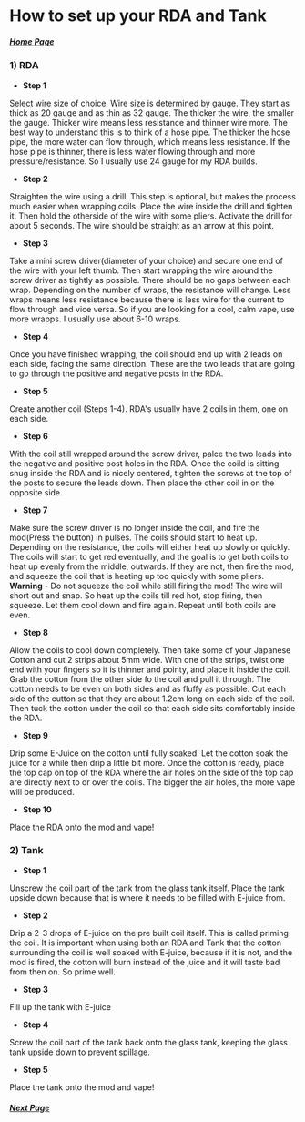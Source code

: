 # How to set up your RDA and Tank

##### [Home Page](/Week07MidTerm/Home.html)

### **1)** **RDA**

- **Step 1**

Select wire size of choice. Wire size is determined by gauge. They start as thick as 20 gauge and as thin as 32 gauge. The thicker the wire, the smaller the gauge. Thicker wire means less resistance and thinner wire more. The best way to understand this is to think of a hose pipe. The thicker the hose pipe, the more water can flow through, which means less resistance. If the hose pipe is thinner, there is less water flowing through and more pressure/resistance. So I usually use 24 gauge for my RDA builds. 

- **Step 2**

Straighten the wire using a drill. This step is optional, but makes the process much easier when wrapping coils. Place the wire inside the drill and tighten it. Then hold the otherside of the wire with some pliers. Activate the drill for about 5 seconds. The wire should be straight as an arrow at this point.

- **Step 3**

Take a mini screw driver(diameter of your choice) and secure one end of the wire with your left thumb. Then start wrapping the wire around the screw driver as tightly as possible. There should be no gaps between each wrap. Depending on the number of wraps, the resistance will change. Less wraps means less resistance because there is less wire for the current to flow through and vice versa. So if you are looking for a cool, calm vape, use more wrapps. I usually use about 6-10 wraps.

- **Step 4**

Once you have finished wrapping, the coil should end up with 2 leads on each side, facing the same direction. These are the two leads that are going to go through the positive and negative posts in the RDA. 

- **Step 5**

Create another coil (Steps 1-4). RDA's usually have 2 coils in them, one on each side. 

- **Step 6**

With the coil still wrapped around the screw driver, palce the two leads into the negative and positive post holes in the RDA. Once the coild is sitting snug inside the RDA and is nicely centered, tighten the screws at the top of the posts to secure the leads down. Then place the other coil in on the opposite side. 

- **Step 7**

Make sure the screw driver is no longer inside the coil, and fire the mod(Press the button) in pulses. The coils should start to heat up. Depending on the resistance, the coils will either heat up slowly or quickly. The coils will start to get red eventually, and the goal is to get both coils to heat up evenly from the middle, outwards. If they are not, then fire the mod, and squeeze the coil that is heating up too quickly with some pliers. **Warning** - Do not squeeze the coil while still firing the mod! The wire will short out and snap. So heat up the coils till red hot, stop firing, then squeeze. Let them cool down and fire again. Repeat until both coils are even.

- **Step 8**

Allow the coils to cool down completely. Then take some of your Japanese Cotton and cut 2 strips about 5mm wide. With one of the strips, twist one end with your fingers so it is thinner and pointy, and place it inside the coil. Grab the cotton from the other side fo the coil and pull it through. The cotton needs to be even on both sides and as fluffy as possible. Cut each side of the cutton so that they are about 1.2cm long on each side of the coil. Then tuck the cotton under the coil so that each side sits comfortably inside the RDA.

- **Step 9**

Drip some E-Juice on the cotton until fully soaked. Let the cotton soak the juice for a while then drip a little bit more. Once the cotton is ready, place the top cap on top of the RDA where the air holes on the side of the top cap are directly next to or over the coils. The bigger the air holes, the more vape will be produced. 

- **Step 10**

Place the RDA onto the mod and vape!


### **2)** **Tank**

- **Step 1**

Unscrew the coil part of the tank from the glass tank itself. Place the tank upside down because that is where it needs to be filled with E-juice from. 

- **Step 2**

Drip a 2-3 drops of E-juice on the pre built coil itself. This is called priming the coil. It is important when using both an RDA and Tank that the cotton surrounding the coil is well soaked with E-juice, because if it is not, and the mod is fired, the cotton will burn instead of the juice and it will taste bad from then on. So prime well.

- **Step 3**

Fill up the tank with E-juice

- **Step 4**

Screw the coil part of the tank back onto the glass tank, keeping the glass tank upside down to prevent spillage. 

- **Step 5**

Place the tank onto the mod and vape!

##### [Next Page](Competitions.html)
